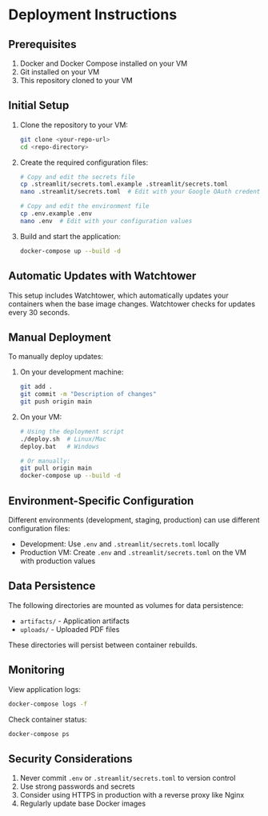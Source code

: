 # Deployment Instructions

## Prerequisites
1. Docker and Docker Compose installed on your VM
2. Git installed on your VM
3. This repository cloned to your VM

## Initial Setup

1. Clone the repository to your VM:
   ```bash
   git clone <your-repo-url>
   cd <repo-directory>
   ```

2. Create the required configuration files:
   ```bash
   # Copy and edit the secrets file
   cp .streamlit/secrets.toml.example .streamlit/secrets.toml
   nano .streamlit/secrets.toml  # Edit with your Google OAuth credentials
   
   # Copy and edit the environment file
   cp .env.example .env
   nano .env  # Edit with your configuration values
   ```

3. Build and start the application:
   ```bash
   docker-compose up --build -d
   ```

## Automatic Updates with Watchtower

This setup includes Watchtower, which automatically updates your containers when the base image changes. Watchtower checks for updates every 30 seconds.

## Manual Deployment

To manually deploy updates:

1. On your development machine:
   ```bash
   git add .
   git commit -m "Description of changes"
   git push origin main
   ```

2. On your VM:
   ```bash
   # Using the deployment script
   ./deploy.sh  # Linux/Mac
   deploy.bat   # Windows
   
   # Or manually:
   git pull origin main
   docker-compose up --build -d
   ```

## Environment-Specific Configuration

Different environments (development, staging, production) can use different configuration files:

- Development: Use `.env` and `.streamlit/secrets.toml` locally
- Production VM: Create `.env` and `.streamlit/secrets.toml` on the VM with production values

## Data Persistence

The following directories are mounted as volumes for data persistence:
- `artifacts/` - Application artifacts
- `uploads/` - Uploaded PDF files

These directories will persist between container rebuilds.

## Monitoring

View application logs:
```bash
docker-compose logs -f
```

Check container status:
```bash
docker-compose ps
```

## Security Considerations

1. Never commit `.env` or `.streamlit/secrets.toml` to version control
2. Use strong passwords and secrets
3. Consider using HTTPS in production with a reverse proxy like Nginx
4. Regularly update base Docker images